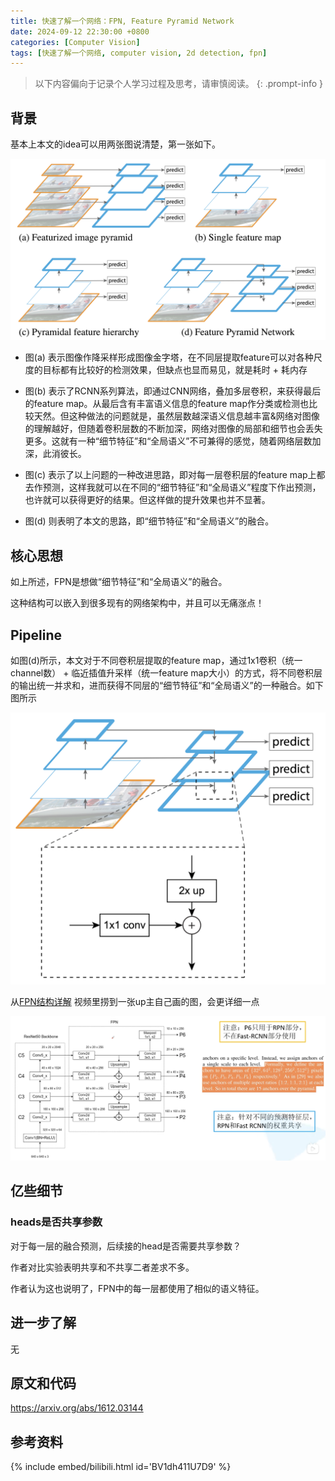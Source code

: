 ```yaml
---
title: 快速了解一个网络：FPN, Feature Pyramid Network
date: 2024-09-12 22:30:00 +0800
categories: [Computer Vision]
tags: [快速了解一个网络, computer vision, 2d detection, fpn]
---
```


> 以下内容偏向于记录个人学习过程及思考，请审慎阅读。
{: .prompt-info }

## 背景

基本上本文的idea可以用两张图说清楚，第一张如下。

![fpn-comparison](assets/img/fpn-comparison.png)

- 图(a) 表示图像作降采样形成图像金字塔，在不同层提取feature可以对各种尺度的目标都有比较好的检测效果，但缺点也显而易见，就是耗时 + 耗内存

- 图(b) 表示了RCNN系列算法，即通过CNN网络，叠加多层卷积，来获得最后的feature map。从最后含有丰富语义信息的feature map作分类或检测也比较天然。但这种做法的问题就是，虽然层数越深语义信息越丰富&网络对图像的理解越好，但随着卷积层数的不断加深，网络对图像的局部和细节也会丢失更多。这就有一种“细节特征”和“全局语义”不可兼得的感觉，随着网络层数加深，此消彼长。

- 图(c) 表示了以上问题的一种改进思路，即对每一层卷积层的feature map上都去作预测，这样我就可以在不同的“细节特征”和“全局语义”程度下作出预测，也许就可以获得更好的结果。但这样做的提升效果也并不显著。

- 图(d) 则表明了本文的思路，即“细节特征”和“全局语义”的融合。

## 核心思想

如上所述，FPN是想做“细节特征”和“全局语义”的融合。

这种结构可以嵌入到很多现有的网络架构中，并且可以无痛涨点！

## Pipeline

如图(d)所示，本文对于不同卷积层提取的feature map，通过1x1卷积（统一channel数） + 临近插值升采样（统一feature map大小）的方式，将不同卷积层的输出统一并求和，进而获得不同层的“细节特征”和“全局语义”的一种融合。如下图所示

![fpn-detail](assets/img/fpn-detail.png)

从[FPN结构详解](https://www.bilibili.com/video/BV1dh411U7D9/ "FPN结构详解") 视频里捞到一张up主自己画的图，会更详细一点

![fpn-more-detail](assets/img/fpn-more-detail.png)

## 亿些细节

### heads是否共享参数

对于每一层的融合预测，后续接的head是否需要共享参数？

作者对比实验表明共享和不共享二者差求不多。

作者认为这也说明了，FPN中的每一层都使用了相似的语义特征。

## 进一步了解

无

## 原文和代码

<https://arxiv.org/abs/1612.03144>

## 参考资料

{% include embed/bilibili.html id='BV1dh411U7D9' %}